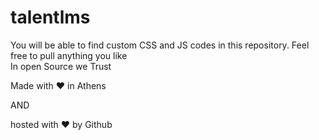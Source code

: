 # talentlms
You will be able to find custom CSS and JS codes in this repository.
Feel free to pull anything you like
<br>
In open Source we Trust

<p class="love">Made with ❤ in Athens</p>
<span>AND</span>
<p class="hosted">hosted with ❤ by Github</p>
